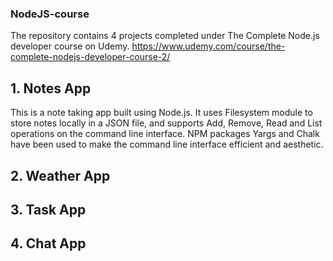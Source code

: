 ### NodeJS-course
The repository contains 4 projects completed under The Complete Node.js developer course on Udemy.
https://www.udemy.com/course/the-complete-nodejs-developer-course-2/

## 1. Notes App
This is a note taking app built using Node.js. It uses Filesystem module to store notes locally in a JSON file, and supports Add, Remove, Read and List operations on the command line interface. NPM packages Yargs and Chalk have been used to make the command line interface efficient and aesthetic.

## 2. Weather App

## 3. Task App

## 4. Chat App
